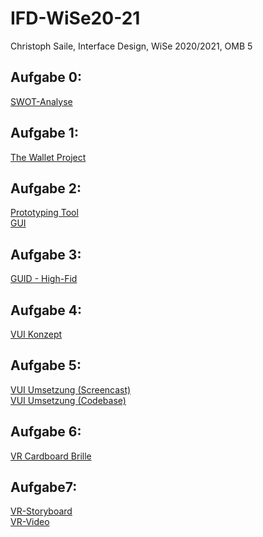 # IFD-WiSe20-21
Christoph Saile, Interface Design, WiSe 2020/2021, OMB 5


## Aufgabe 0:
<a href="https://christophsaile.github.io/IFD-WiSe20-21/swot-analyse/index.html">SWOT-Analyse</a>

## Aufgabe 1:
<a href="https://christophsaile.github.io/IFD-WiSe20-21/the-wallet-project/the-wallet-project.pdf">The Wallet Project</a>

## Aufgabe 2:
<a href="https://github.com/christophsaile/IFD-WiSe20-21/blob/main/prototyping-tool/prototyping-tool.md">Prototyping Tool</a><br>
<a href="https://christophsaile.github.io/IFD-WiSe20-21/prototype-intranet/prototyp-intranet.pdf">GUI</a>

## Aufgabe 3:
<a href="https://www.figma.com/proto/8fxQBeadq3NuhbZb1ARgSC/gui-high-fid?node-id=0%3A2&scaling=min-zoom">GUID - High-Fid</a>

## Aufgabe 4:
<a href="https://viewer.diagrams.net/?highlight=0000ff&nav=1&title=vui.drawio#R7V1Zd5u6Fv41Xuveh2YxeXp0xk7p6j1pm3vOm2zLwDWDK0Td5NdfaUuY0UMSQCQl59Q2AiSBtj7tWQPzwv99Q9DGuQ2X2BsY2vL3wLwcGIaumRP2xUseRMnQkgU2cZfyorTgzn3EyZ2yNHaXOMpdSMPQo%2B4mX7gIgwAvaK4MERJu85etQi%2Ff6gbZuFRwt0BeufTeXVJHluqjaXriPXZtRzY9McbihI%2BSi%2BWTRA5ahttMkXk1MC9IGFLxy%2F99gT3%2B8pL3cv%2Fh4d77vB7dfPxP9BN9P%2F%2F07cuPd6Ky66fcsnsEggNab9WGqPoX8mL5vuSz0ofkBZIwDpaYV6INzHOH%2Bh77qbOf%2F8OUPsgBRzENWVFIqBPaYYC8z2G4kdetwoDKy3R%2BjIPljA8sO5574WItiq5dL6mYHcnrJ%2BwooiRc78aOn98NBO%2BQh%2BbYO0eLtQ0dvQi9kLBTQRhgXtWSEYN8lrRzV2np%2BYq1m9w0MMw5WkyW5q7ZzJlz%2BA%2B6R8nDf3nzZ8Pk8G%2FZGzi4%2FJ07epBHJ46iHO0ojMkCH7jOFNfxJ8xQuhz7Gxz6mDXOLiDYQ9T9lZ8OSM4qe3fd7tavocv6Z2g7BDCG4h4JAIY%2BPZtm%2FsbjfJUUERtTWUtKj2zI0UPmsg2%2FIDrQrj7W8u1qBfo%2B2tH8DeyH6ENylHlLaRFMmuoJ9OOc%2FhzePMw%2Bn9974eyrTbc%2FruScy06gGxxtyODCHMyshcNObV2y5FeEAfv88f0DrzFwqetiQs%2FYwXm02fJvfei7Af8RILhviX34JOzzHi%2FW8EPUwggrcDm24rXnBjb2%2BGtwEC3NXYp%2F0%2FykzZO1nCXZOSCLkOfaATtcMGJlLZvnv1h3XQarM3nCd5dLmEBbx6X4boOAWLdsEWFleczIzVfbQ1GUnFhjunCeNT14d%2FDvg4SfLmHGWZ4yRnLUtumCYIzlJU5mLbC0%2FbMlQ1ZPp5pxaaSOA1X%2BnVYibQUiZ4b%2BKO7uh7xmoEsgxYHXNKob4k4dtEO9zq2VI4%2FKFQ5YmOTNjX7GnCtg781cwV%2B2aGTz7%2Ff4IZ3JF7xtmPVOuFphPu9jmNIRBRYKPnG0cDy0wgAS9y6GMoefYvwVu8MlQL4x5Wf8kL1bNk%2Bvkz6yRxbdFM0fWOb1PZM6Q0rZJd0oTurD6%2FUGE5eNBya8dgZeubsKIJTDB0QWskkTbhC3fwPizxTwNrXyuj4dX2pspWoSZqw8yOh6BcoMtTLKjJtCmeFx5u4twU77nNAkzwlN8jUKGCwxQsfrNbWD9e5hsOriaOqFuVuBQ4Z2h3z%2FIYt0c5cXByEcYLpFHMR8zjidXywxx7hPKAgAAAEMV%2BIUBzlf1OBjN%2BBYl7ZqC%2FBLGk07o71j%2F7566MFzoUYUr3ifNiF1V8CVzqONi70eMdNZOL6aja6aZMwm02l%2BOhmqATMR%2FV8vYmbIzLDY8RJFzo5EOw6n5rgZOLVMlXBq1Qqnd9ghwPeRACDyEthEQMYRAWRjpPVId5JiWsMVF0LvHIwJChI8xGTFVW7ZVpDPgStgcCiOeyRsgXcsIqGpnHXU%2FzDeMSuyHhJFj4qsulU3er5oHEe1oo%2BQWTOcnO%2BSghQaxWySlpk3cWGEBC8oeL1EVEWeB7cidj3UlAchRkIpyyf4tiXUgtY0Zq9AcJcUwWVzwvVhPRfXHhen69OCnlY5G6f%2F4Vg1ORWrtE5h1aRWrJKaNVHBnKTzv4eFNmDByINChcZ9XAEJZmOQYKqBhMRSOMjaCVOz4R5LYXegZHoqlNQuNL5ouKf1Cl2C4emBow1ZqAAcuqYaOcoW3u8Rt8UWxr03tbKzRdQflsbOqhg7o7Gx00tjBwb4fuiODp2uKR67V6dwKKpe23cTOqiQOL6ET%2Bpewp%2Fn92PqRWeNw34%2F42GR1WzB7cdQxE%2FWRp0NUVnzRgPTPNMyfwVaMQs11uWM9lSi5P1UQJVWT5XPwj6jW5qQxIDVj%2BNTx7EZ22XzcJFc0CpcJDJTT2ZPJbPp6yQza3zw%2Boao7LUz8qqozHytYDaZqCCznvfJW35PtQKZzQSSNE5mhq4CzZLZ24A%2FT2JS55UIC3kUig4Jf0lsu0GQs23nzFq9544CbXXJ%2Bt0B1539Ph%2BOnhDCJzaUXOuZkkl6LincFEypjCgX4OghYgsiQa%2B5aKUIg1PvLlypHKAE%2Fr%2BBvBTuOWcAOwDPDnAbicljsdZZvOKeIcJ1RERTZYKhdhWJ2Kp%2FgbXm39D4iiBbtrmFeAm4LZKRFtL9RPoVOx5EY80CHmXBLmaF02sMTiXr0Peh8SVUMseucECB5%2BCt8%2B9LF3mhnZTK1yFaSt6faGgOnRBVCZcX1gpUcUUYfQRuFEEACPjEfEM2fLvBKiS%2BDBnbjdlm75BJk5UmvJ0Fpog%2B3fmIL3O%2BhBtR%2BP76O3%2F2xYLBAc2egKs3Tgh%2B1sITR5z4hDze7XQYkodkc2ceywcSN6xRAOMUim6EG%2Br6yBskzjxwI3%2FGayLdgzAnGQfiXPai2mYvpD1fm59iybAINVxDUI2PIXvglQdA57hL%2FtzdUuwX9fpVsW9V%2BGROGgOospf1Z2xzaqpxLNu3zBT5OTiWj3JqBPeLR7dstNkZUFuxllq9SqHSqHKcC69dpfCyOVqvM9Y99hYOX0J%2BhMTDURwIoHfQHO%2F4W7Ee946bbXlojYw9thN1nGu9bjvvs9QV4JgffGF8JWElFOhvjiVr11NdW1Q31UbFYHzldDfsF61Ka9jRRcvq1qKV9LuuRUvoYERMQhqtICMQuBB0y6RgxKWkDXYjvPFQjyQKAw%2FUA0lC2U0sYAn9fcPEF2HPQoUgzm6RQwLsCDWFH3Pa6AmxLUIsmdXUE%2BJExYqWCzZWtrwpCNHbY9HQC55p1tg6mwzHumWIz2m%2Bxj0Bzi9OnJWQ5157XfEG0xoWKLAJX6WGQxPXz48%2F1PqQw04DbjFc2rJU21zMUS9BVDnIHFd7DbslQdSrgdipvWZzm%2FFyJZWXTH7DU371%2BNEefphFj3Hl%2FNqwd%2FisdH06ih%2FDbqVbMOsVAPMaiKzm4coN1uw4emQDjL0eO9oT9sajzoHHa8sm2jR4nJpedKgsv%2BjBftcKHrY73%2BVm4TYQEHRiyBcqMwvzBnr4aAk%2BDK1zvIepRFfUYfgYniq7jLsFH1Upu16QPwV8sm5dSrcgpVzslCC6fsb%2BNzRubgGP1ThKFS1SpBG66Vm8soW8Yw2kY9wH7o6z4ohhaJc44r447A0SDy9dW2Q2vss6vYqkxrnauJbG8%2BKA%2B9r9AneCXnhq0eO1KDyNlStfRqrNt8leEzv8Kg90m%2FhVOyztURsbBbXxcFQY4ZqCb4vmFT0hr72RAQUSffINyZM0G7BSlWz2%2BXj9RbheL1Gwxtk0ywyGggATyAkvFdqpK7OE1LMePNVoniZD5eCplwb5z%2Bb%2BmgntrEDPaTvoWUyP8VbQs15N%2FWVmu43ELvi4xTyg4dwT6ZUX65wDK2dV%2F4mxSLos7wQOWIRDaNOBOeN2VMi0zPe9mnHnbO07xHuVuWBe3QcIdoEAFO7Bka9WMtai9rQ%2BqN3M1y6w%2FQfP9BxR5FHBK99RgpHvwu9ZsGXzDdxwe%2BxviXEu%2BtuezDhPm8J%2Bqw%2BZzb8PY3Ca5G%2FVHjL7snE0GsNCfbBznb56d4tcDzhKh4HKfmEdlASzeZTEhyVhYyJKjKEQb7QX3dtHoLLvtXrh3eo9Jyqh5TgGdctzwqrXeHEJhoqt2EYRhNcksXwPFWrCNNSLqlZvqKhEgONQ0S1DhVWvoeLSzXEnTOLx%2FaoNcCiyGT%2FiYyYdBQNLc6J3q5jQLQIhiMceZ3YLEywLJCwoMS7phbPAx94SzzFjlQCoqGsLWesbsgeJhfVWtLi76yDb9CHgvFXPHnWDPZqeGizfWKz8yFCMed2ybdSPZPu0c5N2tHN8c%2BJcQ29EPWc1ZNyAXCggmQauSEYTCO0cg15po%2BYBeWIrIgGvYFr2xO%2BYa9jkrpHnZdh2EJs3Hu25TGVcpq5NVLOZI9WpnbsFuePa5cyazcnHM8mlRFV3qFWppbeB3uNeMVwZ535U0hp3TDFcr5FslnFAz4S87zzUxfILliucDbC7iAl52MYkk4vsK8%2B7kfin9uttSxJOKWRevf53qHq17RjUDE%2BOfDE6BTVJvxu0xydbxcuEiyIRwgDyMQIsiTSQxYyB2j%2FICRCBPZGB%2FQdrOU%2BAxq3lFcoY8YXENsm8TR95AGnCkarXyLSIV0XXP%2FV4NVIdqdct6aB%2BFFLsbFraieGNsPTJQNWEzx%2BRYPfmLqW9%2B6iyTDPqjXIj1fb7juFhW7llWsPD4mYObwUP683jPxOJYVJZWOinRbTlvrDtQ%2Fmt%2F2QcbZ6vLAZxq%2Bcrh1PFONo1OViuK8fl4Nq3rXzZONab1uoiJGxAmcDKbvwi%2FDD51g1oTec4WjhEGLCCdZJR2eUoc4kfsc%2B3GajaKeT73UB4jd8jx1sz%2BFmJ2j%2BGYBSTWxvYeMukXSovOytXcyud4h2KMz7qojuOCDf6AHsWsHceCoH9MZbSuz9IfCO%2BOTiffje3o0mPha3st%2F3cgM7mnB5UJ7ToGE%2FZzMa86njK0s5Nb4WnrDdpfj6iU%2BQ27EXtQTuidgkWJ6f6gjXGIo6NV84i7nZE15MD2A893R69nR3RT94Zb9yWt5lV8DbTd3HCdSOvucevbS%2BOFm%2FQTbOF5LCjKiQt0r7nuZsIH0e3PBSetplPiaiv4e8AENkEcT9fWtya6EW8wRNEWmOaX1OHFWycVQFXVmNcXC%2FRPm%2Ff11Fb%2FF7Re6m05dceN6kTtuI0C715Mn7lSK8OlybVeuqOUeP41Diz%2Bv3%2FXsYE1Rtn9heWbsS%2BYLZvYurITL2J3pbrKWCjjzUi4IewRHLLSNK7Aqjb7UO96WtcbxxTYlJdZlxf0M6sIJ1fOGJfsJX1yhhMjMHsIkOnbgCk%2BolTaS8mDtrRnpXI8uSQoebIUhHfJWW7jDj39yArzVXLdh1eIcenrpDdskCM6w29eV%2FOQbPFDCZAxS%2B37O2XwdbwRrMKqlNTUw04kz6FWCUeHAWORNzqCnA0ob4WMQFCg71jmyW7MuAJCKN1HKxg6%2FVPuR17kkSyEPJ3gwBoaEjy1Uiu%2FS8U%2B9HCcUV8NhgmV6ugB6Y2%2BfMSMFm6cmDSal4JHR5bKje6TzNspgR3lF6Xgl6vkUMIWnKiF2mWo42MRAUW%2Fuys59%2BVradDozmyZYck5DSVarbYIDm34ZLv4XH1fw%3D%3D">VUI Konzept</a>

## Aufgabe 5:
<a href="https://christophsaile.github.io/IFD-WiSe20-21/vui-prototype/screencast/vui.mp4">VUI Umsetzung (Screencast)</a><br>
<a href="https://github.com/christophsaile/IFD-WiSe20-21/tree/main/vui-prototype">VUI Umsetzung (Codebase)</a>

## Aufgabe 6:
<a href="https://christophsaile.github.io/IFD-WiSe20-21/vr-cardboard/vr-cardboard.pdf">VR Cardboard Brille</a>

## Aufgabe7:
<a href="https://christophsaile.github.io/IFD-WiSe20-21/vr-video/storyboard.pdf">VR-Storyboard</a> <br />
<a href="https://youtu.be/4DSY0kgyDTo">VR-Video</a>


